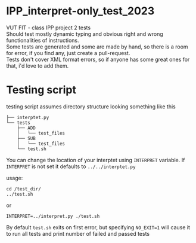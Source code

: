 # IPP_interpret-only_test_2023
VUT FIT - class IPP project 2 tests<br>
Should test mostly dynamic typing and obvious right and wrong functionalities of instructions.<br>
Some tests are generated and some are made by hand, so there is a room for error, if you find any, just create a pull-request.<br>
Tests don't cover XML format errors, so if anyone has some great ones for that, i'd love to add them.<br>

# Testing script

testing script assumes directory structure looking something like this
```
├── interptet.py
└── tests
    ├── ADD
    │   └── test_files
    ├── SUB
    │   └── test_files
    └── test.sh
```
You can change the location of your interptet using `INTERPRET` variable.
If `INTERPRET` is not set it defaults to `../../interptet.py`

usage:

```
cd /test_dir/
../test.sh
```

or

`INTERPRET=../interpret.py ./test.sh`

By default `test.sh` exits on first error, but specifying `NO_EXIT=1` will cause it to run all tests and print number of failed and passed tests
